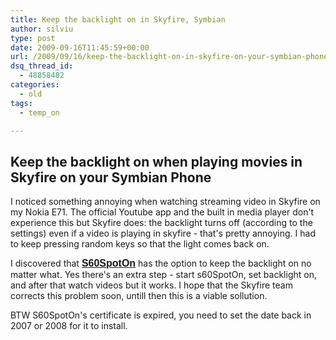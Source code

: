 ```yaml
---
title: Keep the backlight on in Skyfire, Symbian
author: silviu
type: post
date: 2009-09-16T11:45:59+00:00
url: /2009/09/16/keep-the-backlight-on-in-skyfire-on-your-symbian-phone/
dsq_thread_id:
  - 48858482
categories:
  - old
tags:
  - temp_on

---
```

## Keep the backlight on when playing movies in Skyfire on your Symbian Phone

I noticed something annoying when watching streaming video in Skyfire on my Nokia E71. The official Youtube app and the built in media player don't experience this but Skyfire does: the backlight turns off (according to the settings) even if a video is playing in skyfire - that's pretty annoying. I had to keep pressing random keys so that the light comes back on.

I discovered that <a href="http://my-symbian.com/s60v3/software/applications.php?faq=1&fldAuto=98" target="_blank" rel="noopener"><span style="font-family: Verdana;font-size: xx-small"><span style="font-family: Arial;font-size: small"><strong><span style="font-family: Arial;font-size: medium">S60SpotOn</span></strong></span></span></a> has the option to keep the backlight on no matter what. Yes there's an extra step - start s60SpotOn, set backlight on, and after that watch videos but it works. I hope that the Skyfire team corrects this problem soon, untill then this is a viable sollution.

BTW S60SpotOn's certificate is expired, you need to set the date back in 2007 or 2008 for it to install.